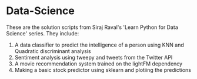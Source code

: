 # Data-Science
These are the solution scripts from Siraj Raval's 'Learn Python for Data Science' series. They include:
1. A data classifier to predict the intelligence of a person using KNN and Quadratic discriminant analysis
2. Sentiment analysis using tweepy and tweets from the Twitter API
3. A movie recommendation system trained on the lightFM dependency
4. Making a basic stock predictor using sklearn and plotiing the predictions
